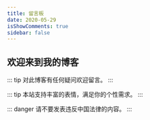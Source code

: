 ```yaml
---
title: 留言板
date: 2020-05-29
isShowComments: true
sidebar: false
---
```


## 欢迎来到我的博客

::: tip
对此博客有任何疑问欢迎留言。
:::

::: tip
本站支持丰富的表情，满足你的个性需求。
:::


::: danger
请不要发表违反中国法律的内容。
:::